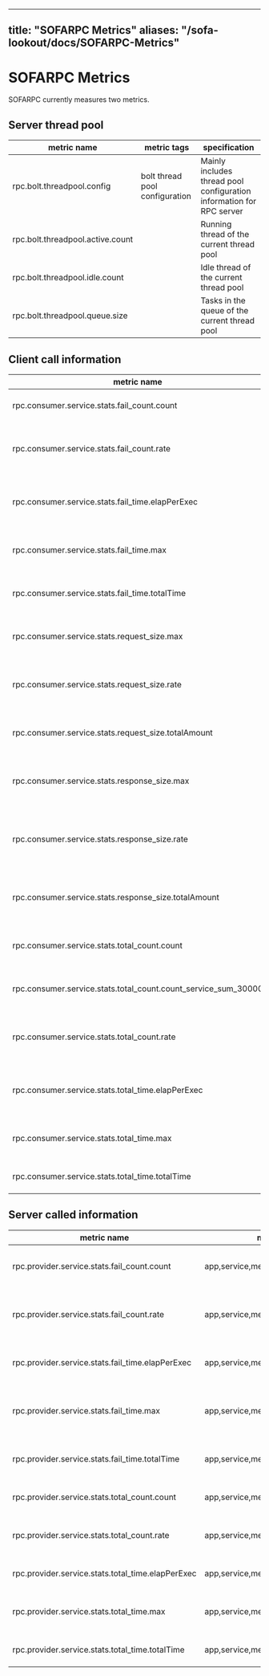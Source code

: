 
---
title: "SOFARPC Metrics"
aliases: "/sofa-lookout/docs/SOFARPC-Metrics"
---


# SOFARPC Metrics

SOFARPC currently measures two metrics.

## Server thread pool
| metric name |  metric tags |  specification |
| --- | --- | --- |
| rpc.bolt.threadpool.config | bolt thread pool configuration | Mainly includes thread pool configuration information for RPC server |
| rpc.bolt.threadpool.active.count | | Running thread of the current thread pool |
| rpc.bolt.threadpool.idle.count | | Idle thread of the current thread pool |
| rpc.bolt.threadpool.queue.size | | Tasks in the queue of the current thread pool |


## Client call information
| metric name |   metric tags |  specification |
| --- |  --- |  --- |
rpc.consumer.service.stats.fail_count.count| app,service,method,protocol,invoke_type,target_app |  Failure count of a certain interface |
rpc.consumer.service.stats.fail_count.rate| app,service,method,protocol,invoke_type,target_app |  Number of failures per second of a certain interface |
rpc.consumer.service.stats.fail_time.elapPerExec| app,service,method,protocol,invoke_type,target_app | Average time per failed execution of a certain interface |
rpc.consumer.service.stats.fail_time.max| app,service,method,protocol,invoke_type,target_app |  Maximum failure time of a certain interface |
rpc.consumer.service.stats.fail_time.totalTime| app,service,method,protocol,invoke_type,target_app |  Total failure time of a certain interface |
rpc.consumer.service.stats.request_size.max| app,service,method,protocol,invoke_type,target_app |  Maximum request size of a certain interface |
rpc.consumer.service.stats.request_size.rate| app,service,method,protocol,invoke_type,target_app |  Average request size per second of a certain interface |
rpc.consumer.service.stats.request_size.totalAmount| app,service,method,protocol,invoke_type,target_app | Total request amount of a certain interface |
rpc.consumer.service.stats.response_size.max| app,service,method,protocol,invoke_type,target_app |  Maximum response size of a certain interface |
rpc.consumer.service.stats.response_size.rate| app,service,method,protocol,invoke_type,target_app |  Average response size per second of a certain interface |
rpc.consumer.service.stats.response_size.totalAmount| app,service,method,protocol,invoke_type,target_app | Total response amount of a certain interface |
rpc.consumer.service.stats.total_count.count| app,service,method,protocol,invoke_type,target_app |  Total number of calls of a certain interface |
rpc.consumer.service.stats.total_count.count_service_sum_30000| app,service,method,protocol,invoke_type,target_app | Total call information of a certain interface |
rpc.consumer.service.stats.total_count.rate| app,service,method,protocol,invoke_type,target_app |  Number of calls per second of a certain interface |
rpc.consumer.service.stats.total_time.elapPerExec| app,service,method,protocol,invoke_type,target_app | Average time per execution of a certain interface |
rpc.consumer.service.stats.total_time.max| app,service,method,protocol,invoke_type,target_app | Maximum total time of a certain interface |
rpc.consumer.service.stats.total_time.totalTime| app,service,method,protocol,invoke_type,target_app | Total time of a certain interface |


## Server called information
| metric name |   metric tags |  specification |
| --- |  --- |  --- |
rpc.provider.service.stats.fail_count.count|app,service,method,protocol,caller_app  | Total number of failed calls of a certain interface |
rpc.provider.service.stats.fail_count.rate|app,service,method,protocol,caller_app  | Number of failures per second of a certain interface |
rpc.provider.service.stats.fail_time.elapPerExec|app,service,method,protocol,caller_app  | Time of each failure of a certain interface |
rpc.provider.service.stats.fail_time.max|app,service,method,protocol,caller_app  | Maximum number of failures of a certain interface |
rpc.provider.service.stats.fail_time.totalTime|app,service,method,protocol,caller_app  | Total failure time of a certain interface |
rpc.provider.service.stats.total_count.count|app,service,method,protocol,caller_app  | Total number of calls of a certaininterface |
rpc.provider.service.stats.total_count.rate|app,service,method,protocol,caller_app  | Number of calls per second of a certain interface |
rpc.provider.service.stats.total_time.elapPerExec|app,service,method,protocol,caller_app  | Time of each call of a certain interface |
rpc.provider.service.stats.total_time.max|app,service,method,protocol,caller_app  | Maximum total time of a certain interface |
rpc.provider.service.stats.total_time.totalTime|app,service,method,protocol,caller_app  | Total time of a certain interface |